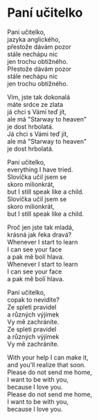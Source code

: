# Paní učitelko

Paní učitelko,  
jazyka anglického,  
přestože dávám pozor  
stále nechápu nic  
jen trochu obtížného.  
Přestože dávám pozor  
stále nechápu nic  
jen trochu obtížného.

Vím, jste tak dokonalá   
máte srdce ze zlata  
já chci s Vámi teď jít,  
ale má "Starway to heaven"    
je dost hrbolatá.  
Já chci s Vámi teď jít,  
ale má "Starway to heaven"    
je dost hrbolatá.

Paní učitelko,  
everything I have tried.  
Slovíčka učil jsem se  
skoro milionkrát,  
but I still speak like a child.  
Slovíčka učil jsem se  
skoro milionkrát,  
but I still speak like a child.  

Proč jen jste tak mladá,  
krásná jak řeka dravá?  
Whenever I start to learn  
I can see your face  
a pak mě bolí hlava.  
Whenever I start to learn  
I can see your face  
a pak mě bolí hlava.

Paní učitelko,  
copak to nevidíte?  
Ze spleti pravidel  
a různých výjímek  
Vy mě zachráníte.  
Ze spleti pravidel  
a různých výjímek  
Vy mě zachráníte.

With your help I can make it,  
and you'll realize that soon.  
Please do not send me home,  
I want to be with you,  
because I love you.  
Please do not send me home,  
I want to be with you,  
because I love you.
